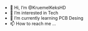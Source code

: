 - 👋 Hi, I’m @KruemelKeksHD
- 👀 I’m interested in Tech
- 🌱 I’m currently learning PCB Desing
- 📫 How to reach me ...

<!---
KruemelKeksHD/KruemelKeksHD is a ✨ special ✨ repository because its `README.md` (this file) appears on your GitHub profile.
You can click the Preview link to take a look at your changes.
--->
